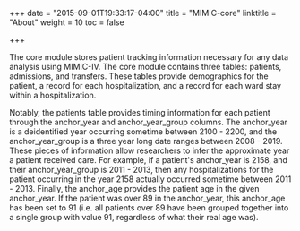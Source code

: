 +++
date = "2015-09-01T19:33:17-04:00"
title = "MIMIC-core"
linktitle = "About"
weight = 10
toc = false

+++

The core module stores patient tracking information necessary for any data analysis using MIMIC-IV. The core module contains three tables: patients, admissions, and transfers. These tables provide demographics for the patient, a record for each hospitalization, and a record for each ward stay within a hospitalization.

Notably, the patients table provides timing information for each patient through the anchor_year and anchor_year_group columns. The anchor_year is a deidentified year occurring sometime between 2100 - 2200, and the anchor_year_group is a three year long date ranges between 2008 - 2019. These pieces of information allow researchers to infer the approximate year a patient received care. For example, if a patient's anchor_year is 2158, and their anchor_year_group is 2011 - 2013, then any hospitalizations for the patient occurring in the year 2158 actually occurred sometime between 2011 - 2013. Finally, the anchor_age provides the patient age in the given anchor_year. If the patient was over 89 in the anchor_year, this anchor_age has been set to 91 (i.e. all patients over 89 have been grouped together into a single group with value 91, regardless of what their real age was).
